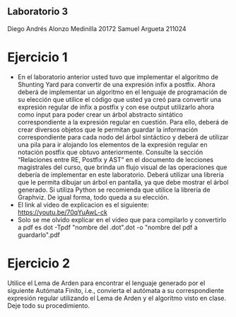 ## Laboratorio 3
Diego Andrés Alonzo Medinilla 20172
Samuel Argueta 211024
# Ejercicio 1
* En el laboratorio anterior usted tuvo que implementar el algoritmo de
Shunting Yard para convertir de una expresión infix a postfix. Ahora deberá de implementar un
algoritmo en el lenguaje de programación de su elección que utilice el código que usted ya creó
para convertir una expresión regular de infix a postfix y con ese output utilizarlo ahora como input
para poder crear un árbol abstracto sintático correspondiente a la expresión regular en cuestión.
Para ello, deberá de crear diversos objetos que le permitan guardar la información correspondiente
para cada nodo del árbol sintáctico y deberá de utilizar una pila para ir alojando los elementos de
la expresión regular en notación postfix que obtuvo anteriormente. Consulte la sección “Relaciones
entre RE, Postfix y AST” en el documento de lecciones magistrales del curso, que brinda un flujo
visual de las operaciones que debería de implementar en este laboratorio.
Deberá utilizar una librería que le permita dibujar un árbol en pantalla, ya que debe mostrar el
árbol generado. Si utiliza Python se recomienda que utilice la librería de Graphviz. De igual forma,
todo queda a su elección.
* El link al video de explicacion es el siguiente: https://youtu.be/70qYuAwL-ck
* Solo se me olvido explicar en el video que para compilarlo y convertirlo a pdf es dot -Tpdf "nombre del .dot".dot -o "nombre del pdf a guardarlo".pdf

# Ejercicio 2
Utilice el Lema de Arden para encontrar el lenguaje generado por el
siguiente Autómata Finito, i.e., convierta el autómata a su correspondiente expresión regular
utilizando el Lema de Arden y el algoritmo visto en clase. Deje todo su procedimiento.
